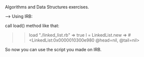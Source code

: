 Algorithms and Data Structures exercises.

--> Using IRB:

call load() method like that:

>> load "./linked_list.rb"
=> true
>> l = LinkedList.new
=> #<LinkedList:0x0000010300e980 @head=nil, @tail=nil>

So now you can use the script you made on IRB.

